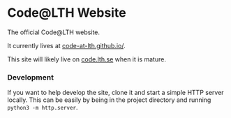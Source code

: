# Code@LTH Website
The official Code@LTH website.

It currently lives at [code-at-lth.github.io/](http://code-at-lth.github.io/).

This site will likely live on [code.lth.se](http://code.lth.se) when it is mature.

### Development
If you want to help develop the site, clone it and start a simple HTTP server locally. This can be easily by being in the project directory and running `python3 -m http.server`.
